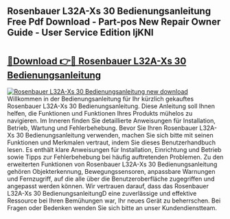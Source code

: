 ## Rosenbauer L32A-Xs 30 Bedienungsanleitung Free Pdf Download - Part-pos New Repair Owner Guide - User Service Edition ljKNI

# <h2><a href="http://df2rj5.blite.top/?on=Rosenbauer+L32A-Xs+30+Bedienungsanleitung">🔗Download 👉🔴 Rosenbauer L32A-Xs 30 Bedienungsanleitung</a></h2>

[![Rosenbauer L32A-Xs 30 Bedienungsanleitung new download](https://i.imgur.com/lujVjoI.png)](http://df2rj5.blite.top/?on=Rosenbauer+L32A-Xs+30+Bedienungsanleitung)
Willkommen in der Bedienungsanleitung für Ihr kürzlich gekauftes Rosenbauer L32A-Xs 30 Bedienungsanleitung. Diese Anleitung soll Ihnen helfen, die Funktionen und Funktionen Ihres Produkts mühelos zu navigieren. Im Inneren finden Sie detaillierte Anweisungen für Installation, Betrieb, Wartung und Fehlerbehebung. Bevor Sie Ihren Rosenbauer L32A-Xs 30 Bedienungsanleitung verwenden, machen Sie sich bitte mit seinen Funktionen und Merkmalen vertraut, indem Sie dieses Benutzerhandbuch lesen. Es enthält klare Anweisungen für Installation, Einrichtung und Betrieb sowie Tipps zur Fehlerbehebung bei häufig auftretenden Problemen. Zu den erweiterten Funktionen von Rosenbauer L32A-Xs 30 Bedienungsanleitung gehören Objekterkennung, Bewegungssensoren, anpassbare Warnungen und Fernzugriff, auf die alle über die Benutzeroberfläche zugegriffen und angepasst werden können. Wir vertrauen darauf, dass das Rosenbauer L32A-Xs 30 BedienungsanleitungD eine zuverlässige und effektive Ressource bei Ihren Bemühungen war, Ihr neues Gerät zu beherrschen. Bei Fragen oder Bedenken wenden Sie sich bitte an unser Kundendienstteam.
